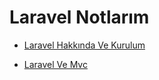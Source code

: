 # Laravel Notlarım

- [Laravel Hakkında Ve Kurulum](https://github.com/kaankaltakkiran/Linux_notlarim/blob/main/php_notlarim/notlarim/laravel_notlarim/notlarim/laravel_hakkinda_ve_kurulum.md)

- [Laravel Ve Mvc](https://github.com/kaankaltakkiran/Linux_notlarim/blob/main/php_notlarim/notlarim/laravel_notlarim/notlarim/laravel_ve_mvc.md)
